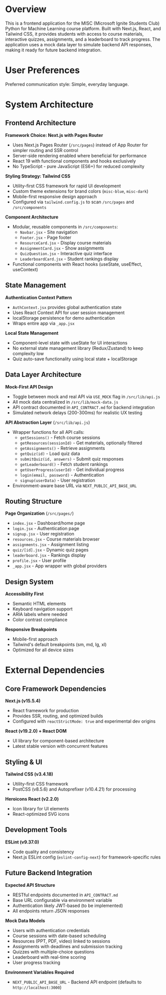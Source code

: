 # Overview

This is a frontend application for the MISC (Microsoft Ignite Students Club) Python for Machine Learning course platform. Built with Next.js, React, and Tailwind CSS, it provides students with access to course materials, interactive quizzes, assignments, and a leaderboard to track progress. The application uses a mock data layer to simulate backend API responses, making it ready for future backend integration.

# User Preferences

Preferred communication style: Simple, everyday language.

# System Architecture

## Frontend Architecture

**Framework Choice: Next.js with Pages Router**
- Uses Next.js Pages Router (`/src/pages`) instead of App Router for simpler routing and SSR control
- Server-side rendering enabled where beneficial for performance
- React 19 with functional components and hooks exclusively
- No TypeScript - pure JavaScript (ES6+) for reduced complexity

**Styling Strategy: Tailwind CSS**
- Utility-first CSS framework for rapid UI development
- Custom theme extensions for brand colors (`misc-blue`, `misc-dark`)
- Mobile-first responsive design approach
- Configured via `tailwind.config.js` to scan `/src/pages` and `/src/components`

**Component Architecture**
- Modular, reusable components in `/src/components`:
  - `Navbar.jsx` - Site navigation
  - `Footer.jsx` - Page footer
  - `ResourceCard.jsx` - Display course materials
  - `AssignmentCard.jsx` - Show assignments
  - `QuizQuestion.jsx` - Interactive quiz interface
  - `LeaderboardCard.jsx` - Student rankings display
- Functional components with React hooks (useState, useEffect, useContext)

## State Management

**Authentication Context Pattern**
- `AuthContext.jsx` provides global authentication state
- Uses React Context API for user session management
- localStorage persistence for demo authentication
- Wraps entire app via `_app.jsx`

**Local State Management**
- Component-level state with useState for UI interactions
- No external state management library (Redux/Zustand) to keep complexity low
- Quiz auto-save functionality using local state + localStorage

## Data Layer Architecture

**Mock-First API Design**
- Toggle between mock and real API via `USE_MOCK` flag in `/src/lib/api.js`
- All mock data centralized in `/src/lib/mock-data.js`
- API contract documented in `API_CONTRACT.md` for backend integration
- Simulated network delays (200-300ms) for realistic UX testing

**API Abstraction Layer** (`/src/lib/api.js`)
- Wrapper functions for all API calls:
  - `getSessions()` - Fetch course sessions
  - `getResources(sessionId)` - Get materials, optionally filtered
  - `getAssignments()` - Retrieve assignments
  - `getQuiz(id)` - Load quiz data
  - `submitQuiz(id, answers)` - Submit quiz responses
  - `getLeaderboard()` - Fetch student rankings
  - `getUserProgress(userId)` - Get individual progress
  - `login(email, password)` - Authentication
  - `signup(userData)` - User registration
- Environment-aware base URL via `NEXT_PUBLIC_API_BASE_URL`

## Routing Structure

**Page Organization** (`/src/pages/`)
- `index.jsx` - Dashboard/home page
- `login.jsx` - Authentication page
- `signup.jsx` - User registration
- `resources.jsx` - Course materials browser
- `assignments.jsx` - Assignment listing
- `quiz/[id].jsx` - Dynamic quiz pages
- `leaderboard.jsx` - Rankings display
- `profile.jsx` - User profile
- `_app.jsx` - App wrapper with global providers

## Design System

**Accessibility First**
- Semantic HTML elements
- Keyboard navigation support
- ARIA labels where needed
- Color contrast compliance

**Responsive Breakpoints**
- Mobile-first approach
- Tailwind's default breakpoints (sm, md, lg, xl)
- Optimized for all device sizes

# External Dependencies

## Core Framework Dependencies

**Next.js (v15.5.4)**
- React framework for production
- Provides SSR, routing, and optimized builds
- Configured with `reactStrictMode: true` and experimental dev origins

**React (v19.2.0) + React DOM**
- UI library for component-based architecture
- Latest stable version with concurrent features

## Styling & UI

**Tailwind CSS (v3.4.18)**
- Utility-first CSS framework
- PostCSS (v8.5.6) and Autoprefixer (v10.4.21) for processing

**Heroicons React (v2.2.0)**
- Icon library for UI elements
- React-optimized SVG icons

## Development Tools

**ESLint (v9.37.0)**
- Code quality and consistency
- Next.js ESLint config (`eslint-config-next`) for framework-specific rules

## Future Backend Integration

**Expected API Structure**
- RESTful endpoints documented in `API_CONTRACT.md`
- Base URL configurable via environment variable
- Authentication likely JWT-based (to be implemented)
- All endpoints return JSON responses

**Mock Data Models**
- Users with authentication credentials
- Course sessions with date-based scheduling
- Resources (PPT, PDF, video) linked to sessions
- Assignments with deadlines and submission tracking
- Quizzes with multiple-choice questions
- Leaderboard with real-time scoring
- User progress tracking

**Environment Variables Required**
- `NEXT_PUBLIC_API_BASE_URL` - Backend API endpoint (defaults to `http://localhost:3000`)
